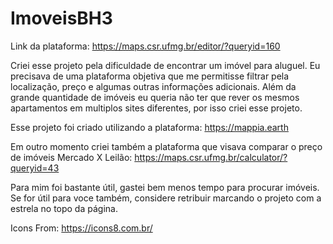 # ImoveisBH3

Link da plataforma: https://maps.csr.ufmg.br/editor/?queryid=160

Criei esse projeto pela dificuldade de encontrar um imóvel para aluguel.
Eu precisava de uma plataforma objetiva que me permitisse filtrar pela localização, preço e algumas outras informações adicionais.
Além da grande quantidade de imóveis eu queria não ter que rever os mesmos apartamentos em multiplos sites diferentes, por isso criei esse projeto.

Esse projeto foi criado utilizando a plataforma: https://mappia.earth

Em outro momento criei também a plataforma que visava comparar o preço de imóveis Mercado X Leilão: https://maps.csr.ufmg.br/calculator/?queryid=43

Para mim foi bastante útil, gastei bem menos tempo para procurar imóveis.
Se for útil para voce também, considere retribuir marcando o projeto com a estrela no topo da página.

Icons From: https://icons8.com.br/
